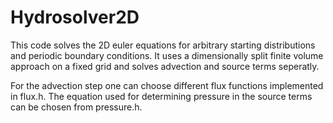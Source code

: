 # Hydrosolver2D
This code solves the 2D euler equations for arbitrary starting distributions and periodic boundary conditions. It uses a dimensionally split finite volume approach on a fixed grid and solves advection and source terms seperatly. 

For the advection step one can choose different flux functions implemented in flux.h. The equation used for determining pressure in the source terms can be chosen from pressure.h.
